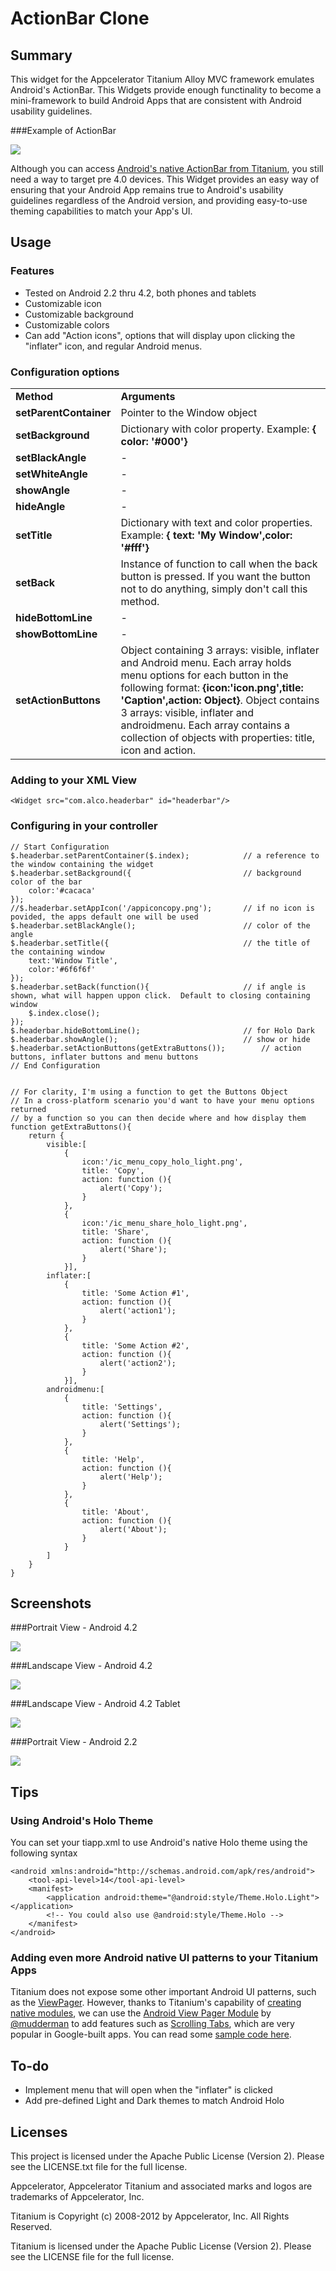 # ActionBar Clone 

## Summary

This widget for the Appcelerator Titanium Alloy MVC framework emulates Android's ActionBar.  This Widgets provide enough functinality to become a mini-framework to build Android Apps that are consistent with Android usability guidelines.

###Example of ActionBar

![](http://developer.android.com/images/ui/actionbar-stacked.png)


Although you can access [Android's native ActionBar from Titanium](https://gist.github.com/ricardoalcocer/5339699), you still need a way to target pre 4.0 devices.  This Widget provides an easy way of ensuring that your Android App remains true to Android's usability guidelines regardless of the Android version, and providing easy-to-use theming capabilities to match your App's UI.


## Usage

### Features
* Tested on Android 2.2 thru 4.2, both phones and tablets
* Customizable icon
* Customizable background
* Customizable colors
* Can add "Action icons", options that will display upon clicking the "inflater" icon, and regular Android menus.

### Configuration options

<table>
	<tr>
		<td><b>Method</b></td>
		<td><b>Arguments</b></td>
	</tr>
	<tr>
		<td><b>setParentContainer</b></td>
		<td>Pointer to the Window object</td>
	</tr>
	<tr>
		<td><b>setBackground</b></td>
		<td>Dictionary with color property. Example: <b>{ color: '#000'}</b></td>
	</tr>
	<tr>
		<td><b>setBlackAngle</b></td>
		<td>-</td>
	</tr>
	<tr>
		<td><b>setWhiteAngle</b></td>
		<td>-</td>
	</tr>
	<tr>
		<td><b>showAngle</b></td>
		<td>-</td>
	</tr>
	<tr>
		<td><b>hideAngle</b></td>
		<td>-</td>
	</tr>
	<tr>
		<td><b>setTitle</b></td>
		<td>Dictionary with text and color properties.  Example: <b>{ text: 'My Window',color: '#fff'}</b></td>
	</tr>
	<tr>
		<td><b>setBack</b></td>
		<td>Instance of function to call when the back button is pressed.  If you want the button not to do anything, simply don't call this method.</td>
	</tr>
	<tr>
		<td><b>hideBottomLine</b></td>
		<td>-</td>
	</tr>
	<tr>
		<td><b>showBottomLine</b></td>
		<td>-</td>
	</tr>
	<tr>
		<td><b>setActionButtons</td>
		<td>Object containing 3 arrays: visible, inflater and Android menu.  Each array holds menu options for each button in the following format: <b>{icon:'icon.png',title: 'Caption',action: Object}</b>.  Object contains 3 arrays: visible, inflater and androidmenu.  Each array contains a collection of objects with properties: title, icon and action.</td>
	</tr>
</table>



### Adding to your XML View

```
<Widget src="com.alco.headerbar" id="headerbar"/> 
```
### Configuring in your controller

```
// Start Configuration
$.headerbar.setParentContainer($.index);			// a reference to the window containing the widget
$.headerbar.setBackground({							// background color of the bar
	color:'#cacaca'
});
//$.headerbar.setAppIcon('/appiconcopy.png'); 		// if no icon is povided, the apps default one will be used
$.headerbar.setBlackAngle();						// color of the angle
$.headerbar.setTitle({								// the title of the containing window
	text:'Window Title',
	color:'#6f6f6f'
});
$.headerbar.setBack(function(){						// if angle is shown, what will happen uppon click.  Default to closing containing window
	$.index.close();
});
$.headerbar.hideBottomLine();						// for Holo Dark
$.headerbar.showAngle();							// show or hide
$.headerbar.setActionButtons(getExtraButtons());		// action buttons, inflater buttons and menu buttons
// End Configuration


// For clarity, I'm using a function to get the Buttons Object
// In a cross-platform scenario you'd want to have your menu options returned
// by a function so you can then decide where and how display them
function getExtraButtons(){
	return {
		visible:[
			{
				icon:'/ic_menu_copy_holo_light.png',
				title: 'Copy',
				action: function (){
					alert('Copy');
				}
			},
			{
				icon:'/ic_menu_share_holo_light.png',
				title: 'Share',
				action: function (){
					alert('Share');
				}
			}],
		inflater:[
			{
				title: 'Some Action #1',
				action: function (){
					alert('action1');
				}
			},
			{
				title: 'Some Action #2',
				action: function (){
					alert('action2');
				}
			}],
		androidmenu:[
			{
				title: 'Settings',
				action: function (){
					alert('Settings');
				}
			},
			{
				title: 'Help',
				action: function (){
					alert('Help');
				}
			},
			{
				title: 'About',
				action: function (){
					alert('About');
				}
			}
		]
	}
}
```


## Screenshots

###Portrait View - Android 4.2

![](http://s17.postimg.org/71rndsl4v/Screen_Shot_2013_05_10_at_1_07_02_PM.png)

###Landscape View - Android 4.2

![](http://s21.postimg.org/jqpabwhuf/Screen_Shot_2013_05_09_at_3_08_01_PM.png)

###Landscape View - Android 4.2 Tablet

![](http://s10.postimg.org/3yva8lt09/Screen_Shot_2013_05_09_at_3_16_36_PM.png)

###Portrait View - Android 2.2

![](http://s23.postimg.org/r7n0arfxn/Screen_Shot_2013_05_09_at_3_13_48_PM.png)


## Tips

### Using Android's Holo Theme

You can set your tiapp.xml to use Android's native Holo theme using the following syntax

```
<android xmlns:android="http://schemas.android.com/apk/res/android">
	<tool-api-level>14</tool-api-level>
	<manifest>
		<application android:theme="@android:style/Theme.Holo.Light"></application>
		<!-- You could also use @android:style/Theme.Holo -->
	</manifest>
</android>
```

### Adding even more Android native UI patterns to your Titanium Apps

Titanium does not expose some other important Android UI patterns, such as the [ViewPager](http://android-developers.blogspot.com/2011/08/horizontal-view-swiping-with-viewpager.html).  However, thanks to Titanium's capability of [creating native modules](http://docs.appcelerator.com/titanium/3.0/#!/guide/Titanium_Module_Concepts), we can use the [Android View Pager Module](https://marketplace.appcelerator.com/apps/2228?1837247646) by [@mudderman](https://twitter.com/mudderman) to add features such as [Scrolling Tabs](http://developer.android.com/design/building-blocks/tabs.html), which are very popular in Google-built apps.  You can read some [sample code here](https://github.com/mudderman/ViewPager-Module-Demo).

## To-do 

* Implement menu that will open when the "inflater" is clicked
* Add pre-defined Light and Dark themes to match Android Holo


## Licenses
This project is licensed under the Apache Public License (Version 2). Please see the LICENSE.txt file for the full license.

Appcelerator, Appcelerator Titanium and associated marks and logos are 
trademarks of Appcelerator, Inc. 

Titanium is Copyright (c) 2008-2012 by Appcelerator, Inc. All Rights Reserved.

Titanium is licensed under the Apache Public License (Version 2). Please
see the LICENSE file for the full license.